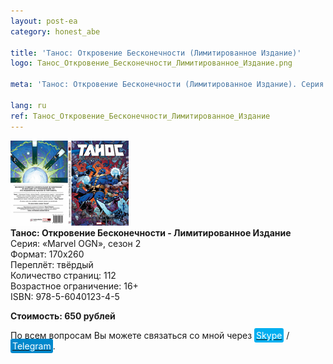 ```yaml
---
layout: post-ea
category: honest_abe

title: 'Танос: Откровение Бесконечности (Лимитированное Издание)'
logo: Танос_Откровение_Бесконечности_Лимитированное_Издание.png

meta: 'Танос: Откровение Бесконечности (Лимитированное Издание). Серия: «Marvel OGN», сезон 2.'

lang: ru
ref: Танос_Откровение_Бесконечности_Лимитированное_Издание
---
```


<a data-fancybox="gallery" href="/img/honest_abe/Танос_Откровение_Бесконечности_Лимитированное_Издание.png"><img src="/img/honest_abe/Танос_Откровение_Бесконечности_Лимитированное_Издание.png" alt=""></a>  
**Танос: Откровение Бесконечности - Лимитированное Издание**  
Серия: «Marvel OGN», сезон 2  
Формат: 170х260  
Переплёт: твёрдый  
Количество страниц: 112  
Возрастное ограничение: 16+  
ISBN: 978-5-6040123-4-5

**Стоимость: 650 рублей**

По всем вопросам Вы можете связаться со мной через <a href="skype:chutkoy89?call" target="_blank"><span style="background-color:#00aff0; color:white; padding:3px; border-radius: 3px">Skype</span></a> / <a href="https://t.me/chutkoy" target="_blank"><span style="background-color:#0088cc; color:white; padding:3px; border-radius: 3px">Telegram</span></a>.
